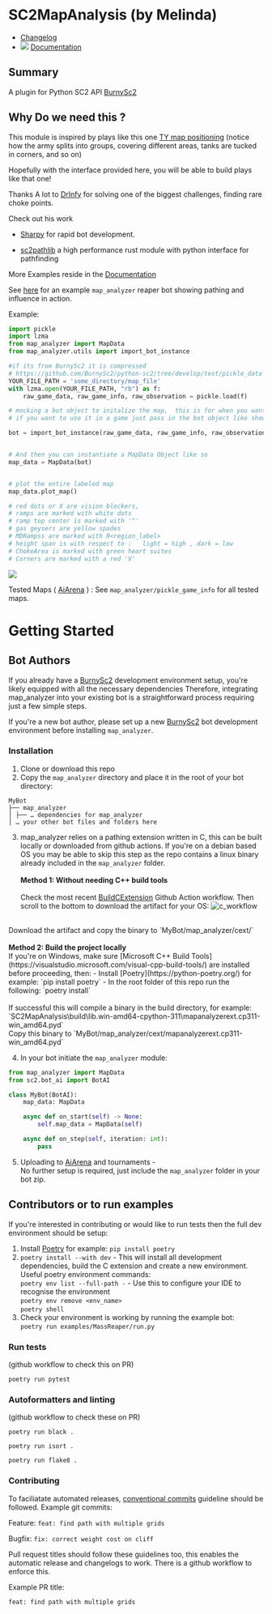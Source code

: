# SC2MapAnalysis (by Melinda)

* [Changelog](https://github.com/spudde123/SC2MapAnalysis/blob/master/CHANGELOG.md)
* ![](https://img.shields.io/badge/Documentation-latest-green?style=plastic&logo=appveyor)
   [Documentation](https://eladyaniv01.github.io/SC2MapAnalysis/)
   
## Summary

A plugin for Python SC2 API [BurnySc2](https://github.com/BurnySc2/python-sc2/)


## Why Do we need this ? 


This module is inspired by plays like this one [TY map positioning](https://www.youtube.com/watch?v=NUQsAWIBTSk&start=458)
(notice how the army splits into groups, covering different areas,  tanks are tucked in corners, and so on) 

Hopefully with the interface provided here, you will be able to build plays like that one!

Thanks A lot to [DrInfy](https://github.com/DrInfy) for solving one of the biggest challenges,  finding rare choke points.

Check out his work 

* [Sharpy](https://github.com/DrInfy/sharpy-sc2) for rapid bot development.

* [sc2pathlib](https://github.com/DrInfy/sc2-pathlib)  a high performance rust module with python interface for pathfinding 


More Examples reside in the [Documentation](https://eladyaniv01.github.io/SC2MapAnalysis/)

See [here](./examples/MassReaper/README.md) for an example `map_analyzer` reaper bot showing pathing and influence in action.

Example:
```python
import pickle
import lzma
from map_analyzer import MapData
from map_analyzer.utils import import_bot_instance

#if its from BurnySc2 it is compressed
# https://github.com/BurnySc2/python-sc2/tree/develop/test/pickle_data
YOUR_FILE_PATH = 'some_directory/map_file'
with lzma.open(YOUR_FILE_PATH, "rb") as f:
    raw_game_data, raw_game_info, raw_observation = pickle.load(f)

# mocking a bot object to initalize the map,  this is for when you want to do this while not in a game,  
# if you want to use it in a game just pass in the bot object like shown below 

bot = import_bot_instance(raw_game_data, raw_game_info, raw_observation)


# And then you can instantiate a MapData Object like so
map_data = MapData(bot)


# plot the entire labeled map
map_data.plot_map()

# red dots or X are vision blockers,
# ramps are marked with white dots 
# ramp top center is marked with '^'
# gas geysers are yellow spades 
# MDRampss are marked with R<region_label>
# height span is with respect to :   light = high , dark = low
# ChokeArea is marked with green heart suites
# Corners are marked with a red 'V' 
```
<img src="https://user-images.githubusercontent.com/40754127/88463402-3fa1dc80-cebb-11ea-9da9-f80a219f1083.png"/>


Tested Maps ( [AiArena](https://www.sc2ai.com/) ) : See `map_analyzer/pickle_game_info` for all tested maps.

# Getting Started

## Bot Authors

If you already have a [BurnySc2](https://github.com/BurnySc2/python-sc2/) development environment setup, you're likely 
equipped with all the necessary dependencies Therefore, integrating map_analyzer into your existing bot is a 
straightforward process requiring just a few simple steps.

If you're a new bot author, please set up a new [BurnySc2](https://github.com/BurnySc2/python-sc2/) bot development 
environment before installing `map_analyzer`.

### Installation

1. Clone or download this repo
2. Copy the `map_analyzer` directory and place it in the root of your bot directory:

```
MyBot
├── map_analyzer
│ ├── … dependencies for map_analyzer
│ … your other bot files and folders here
```

3. map_analyzer relies on a pathing extension written in C, this can be built locally or downloaded from github actions.
If you're on a debian based OS you may be able to skip this step as the repo contains a linux binary already included
in the `map_analyzer` folder. <br><br>
<b>Method 1: Without needing C++ build tools</b> <br><br>
Check the most recent [BuildCExtension](https://github.com/spudde123/SC2MapAnalysis/actions/workflows/build_c_extension.yml)
Github Action workflow. Then scroll to the bottom to download the artifact for your OS:
![c_workflow](https://github.com/spudde123/SC2MapAnalysis/assets/63355562/65e08208-8f82-44ee-bf84-3b79d1271d76)
<br>
Download the artifact and copy the binary to `MyBot/map_analyzer/cext/` <br><br>
<b>Method 2: Build the project locally</b><br>
If you're on Windows, make sure [Microsoft C++ Build Tools](https://visualstudio.microsoft.com/visual-cpp-build-tools/) 
are installed before proceeding, then:
- Install [Poetry](https://python-poetry.org/) for example: `pip install poetry`
- In the root folder of this repo run the following:
`poetry install`
<br><br>
If successful this will compile a binary in the build directory, for example:
`SC2MapAnalysis\build\lib.win-amd64-cpython-311\mapanalyzerext.cp311-win_amd64.pyd`
<br>
Copy this binary to `MyBot/map_analyzer/cext/mapanalyzerext.cp311-win_amd64.pyd`


4. In your bot initiate the `map_analyzer` module:
```python
from map_analyzer import MapData
from sc2.bot_ai import BotAI

class MyBot(BotAI):
    map_data: MapData

    async def on_start(self) -> None:
        self.map_data = MapData(self)

    async def on_step(self, iteration: int):
        pass
```

5. Uploading to [AiArena](https://ai-arena.net/) and tournaments - <br>
No further setup is required, just include the `map_analyzer` folder in your bot zip.


## Contributors or to run examples

If you're interested in contributing or would like to run tests then the full dev environment should be setup:
1. Install [Poetry](https://python-poetry.org/) for example: `pip install poetry`
2. `poetry install --with dev` - This will install all development dependencies, build the C extension 
and create a new environment. 
Useful poetry environment commands: <br>
`poetry env list --full-path -` - Use this to configure your IDE to recognise the environment <br>
`poetry env remove <env_name>` <br>
`poetry shell`
3. Check your environment is working by running the example bot: <br>
`poetry run examples/MassReaper/run.py`

### Run tests
(github workflow to check this on PR)

`poetry run pytest`

### Autoformatters and linting
(github workflow to check these on PR)

`poetry run black .`

`poetry run isort .`

`poetry run flake8 .`

### Contributing
To faciliatate automated releases, [conventional commits](https://www.conventionalcommits.org/en/v1.0.0/) guideline should be followed.
Example git commits:

Feature:
`feat: find path with multiple grids`

Bugfix:
`fix: correct weight cost on cliff`

Pull request titles should follow these guidelines too, this enables the automatic release and changelogs to work.
There is a github workflow to enforce this. 

Example PR title:

`feat: find path with multiple grids`





